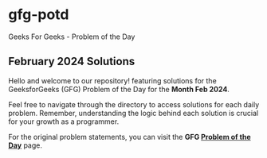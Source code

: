 # gfg-potd
Geeks For Geeks - Problem of the Day

## February 2024 Solutions

Hello and welcome to our repository! featuring solutions for the GeeksforGeeks (GFG) Problem of the Day for the **Month Feb 2024**.

Feel free to navigate through the directory to access solutions for each daily problem. Remember, understanding the logic behind each solution is crucial for your growth as a programmer.

For the original problem statements, you can visit the **GFG [Problem of the Day](https://practice.geeksforgeeks.org/problem-of-the-day)** page.
